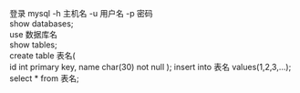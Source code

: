 登录 mysql -h 主机名 -u 用户名 -p 密码  
show databases;  
use 数据库名  
show tables;  
create table 表名(  
    id int primary key,
    name char(30) not null
);
insert into 表名 values(1,2,3,...);  
select * from 表名;  

